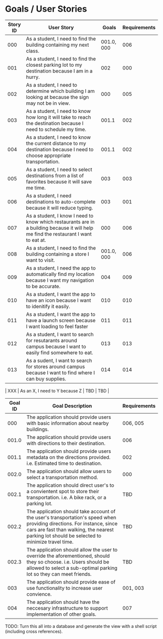 # Goals / User Stories

| Story ID | User Story | Goals | Requirements |
|-|-|-|-|
| 000 | As a student, I need to find the building containing my next class. | 001.0, 000 | 006 |
| 001 | As a student, I need to find the closest parking lot to my destination because I am in a hurry. | 002 | 000 |
| 002 | As a student, I need to determine which building I am looking at because the sign may not be in view. | 000 | 005 |
| 003 | As a student, I need to know how long it will take to reach the destination because I need to schedule my time. | 001.1 | 002 |
| 004 | As a student, I need to know the current distance to my destination because I need to choose appropriate transportation. | 001.1 | 002 |
| 005 | As a student, I need to select destinations from a list of favorites because it will save me time. | 003 | 003 |
| 006 | As a student, I need destinations to auto-complete because it will reduce typing. | 003 | 001 |
| 007 | As a student, I know I need to know which restaurants are in a building because it will help me find the restaurant I want to eat at. | 000 | 006 |
| 008 | As a student, I need to find the building containing a store I want to visit. | 001.0, 000 | 006 |
| 009 | As a student, I need the app to automatically find my location because I want my navigation to be accurate. | 004 | 009 |
| 010 | As a student, I want the app to have an icon because I want to idenitify it easily. | 010 | 010 |
| 011 | As a student, I want the app to have a launch screen because I want loading to feel faster | 011 | 011 |
| 012 | As a student, I want to search for resutarants around campus because I want to easily find somewhere to eat. | 013 | 013 |
| 013 | As a sudent, I want to search for stores around campus because I want to find where I can buy supplies. | 014 | 014 |

| XXX | As an X, I need to Y because Z | TBD | TBD |

| Goal ID | Goal Description | Requirements |
|-|-|-|
| 000 | The application should provide users with basic information about nearby buildings. | 006, 005 |
| 001.0 | The application should provide users with directions to their destination. | 006 |
| 001.1 | The application should provide users metadata on the directions provided. i.e. Estimated time to destination. | 002 |
| 002.0 | The application should allow users to select a transportation method. | 000 |
| 002.1 | The application should direct user's to a convientent spot to store their transportation. i.e. A bike rack, or a parking lot. | TBD |
| 002.2 | The application should take account of the user's transportation's speed when providing directions. For instance, since cars are fast than walking, the nearest parking lot should be selected to minimize travel time. | TBD |
| 002.3 | The application should allow the user to override the aforementioned, should they so choose. i.e. Users should be allowed to select a sub-optimal parking lot so they can meet friends. | TBD |
| 003 | The application should provide ease of use functionality to increase user convience. | 001, 003 |
| 004 | The application should have the neccesary infrastructure to support implementation of other goals. | 007 |

TODO: Turn this all into a database and generate the view with a shell script (including cross references).
